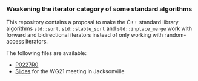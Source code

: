### Weakening the iterator category of some standard algorithms

This repository contains a proposal to make the C++ standard library algorithms `std::sort`,
`std::stable_sort` and `std::inplace_merge` work with forward and bidirectional iterators
instead of only working with random-access iterators.

The following files are available:

* [P0227R0](P0227R0.pdf)
* [Slides](p0227-slides.html) for the WG21 meeting in Jacksonville
